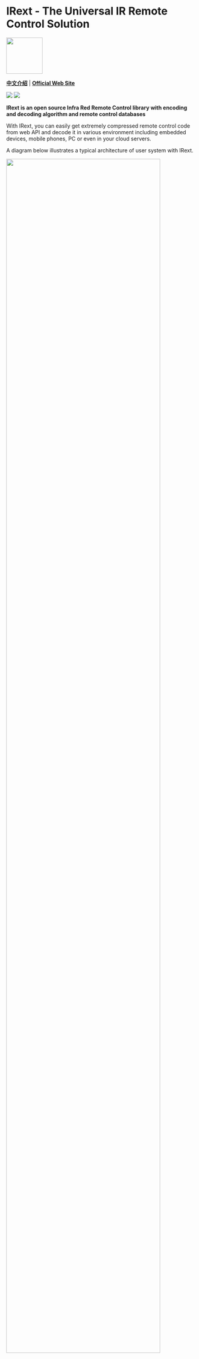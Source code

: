 # IRext - The Universal IR Remote Control Solution

<img src="http://irext-static.oss-cn-hangzhou.aliyuncs.com/icon.png" height="96" width="96">

__[中文介绍](https://github.com/irext/irext/blob/master/README-cn.md)__ | __[Official Web Site](https://irext.net)__


![](https://img.shields.io/github/license/irext/core.svg?style=flat)
![](https://img.shields.io/badge/release-0.2.5-green.svg)

__IRext is an open source Infra Red Remote Control library with encoding and decoding algorithm and remote control databases__

With IRext, you can easily get extremely compressed remote control code from web API and decode it in various environment including embedded devices, mobile phones, PC or even in your cloud servers.

A diagram below illustrates a typical architecture of user system with IRext.

<img src="http://irext-static.oss-cn-hangzhou.aliyuncs.com/irext_framework.png" width="90%" height="90%">

### __Sub Projects__
- __[📡 Encoding and Decoding Core Library](https://github.com/irext/core)__
- __[🌧️ Private Cloud (Indexing Service and Admin Console)](https://github.com/irext/private-cloud)__
- __[📙 Decode Examples](https://github.com/irext/irext-examples)__
- __[📦 Java Web and Android API for Remote Code Index](https://github.com/irext/irext-web-api)__
- __[🧰 Offline IR Remote Code Database](https://github.com/irext/database)__
- __[🔌 WebCOM Plugin](https://github.com/irext/irext-web-com)__

### Features :
- All remote control codes are well verified.
- All remote control codes are extremely compressed with encoding algorithm. Millions bytes of IR remote code is compressed into a single file within hundreds bytes.
- All remote control codes could be decoded with a single set of algorithm.
- Users can deploy private web console for IR remote code management.
- Users can deploy private IR code indexing service to their back-end servers.
- Decode algorithm consumes extremely low cost of RAM and CPU, even on 51 chips.
- 14 categories of home appliances are supported (AC, TV, TOP Set, Net Box, IPTV, Stereo, Projector, Fan, Cleaning Robot, Air Cleaner, Light Bulb, DVD, Branded TOP Box and Dyson series).
- Support up to 10000 types of remote controls.
- Decode algorithm could be applied to various types of devices and OS (SCM, Linux, Windows, Java Web, Android, iOS, RaspBerry-Pi, Aduino, etc.).
- Examples of decode algorithm is provided for various platforms.
- Support decoding online (public web console) and decoding online with evaluation boards.
- All IR codes and indexing data are being updated monthly.
- Support IR code reverse match.
- Support IR code maintainance via IR Interchange Service.


### [Documents](https://irext.net/doc/)


### Author

Email: strawmanbobi@163.com

Wechat                     |  Ding talk
:-------------------------:|:-------------------------:
<img src="http://irext-static.oss-cn-hangzhou.aliyuncs.com/author_wechat.png" align="left" height="160" width="160">  |  <img src="http://irext-static.oss-cn-hangzhou.aliyuncs.com/author_dingtalk.png" align="left" height="160" width="160">
